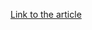 [Link to the article](https://www.securityweek.com/microsoft-patches-vulnerabilities-in-windows-defender-update-catalog/)
